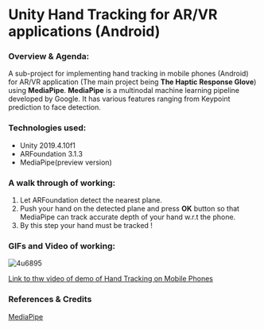 # Unity Hand Tracking for AR/VR applications (Android)
### Overview & Agenda:
A sub-project for implementing hand tracking in mobile phones (Android) for AR/VR application (The main project being **The Haptic Response Glove**) using **MediaPipe**. **MediaPipe** is a multinodal machine learning pipeline developed by Google. It has various features ranging from Keypoint prediction to face detection. 
### Technologies used:
- Unity 2019.4.10f1
- ARFoundation 3.1.3
- MediaPipe(preview version)
### A walk through of working:
1. Let ARFoundation detect the nearest plane.
2. Push your hand on the detected plane and press **OK** button so that MediaPipe can track accurate depth of your hand w.r.t the phone.
3. By this step your hand must be tracked !
### GIFs and Video of working:
![4u6895](https://user-images.githubusercontent.com/77329786/104851813-38650400-591d-11eb-83bf-864648e2484c.gif)

[Link to thw video of demo of Hand Tracking on Mobile Phones](https://drive.google.com/file/d/1e5YcR_07-xnyi5psI3EMi9HRIhfw6Iv1/view?usp=sharing)

### References & Credits
[MediaPipe](https://github.com/google/mediapipe)

